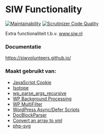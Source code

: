 # SIW Functionality
[![Maintainability](https://api.codeclimate.com/v1/badges/886e8d695f403b2356e9/maintainability)](https://codeclimate.com/github/siwvolunteers/siw-functionality/maintainability)
[![Scrutinizer Code Quality](https://scrutinizer-ci.com/g/siwvolunteers/siw-functionality/badges/quality-score.png?b=master)](https://scrutinizer-ci.com/g/siwvolunteers/siw-functionality/?branch=master)

Extra functionaliteit t.b.v. www.siw.nl

### Documentatie
https://siwvolunteers.github.io/

### Maakt gebruikt van:
- [JavaScript Cookie](https://github.com/js-cookie/js-cookie)
- [Isotope](https://github.com/metafizzy/isotope)
- [wp_parse_args_recursive](https://github.com/kallookoo/wp_parse_args_recursive)
- [WP Background Processing](https://github.com/deliciousbrains/wp-background-processing)
- [WP MultiFilter](https://github.com/khromov/wp-multifilter)
- [WordPress Async/Defer Scripts](https://github.com/wpscholar/wp-async-defer-scripts)
- [DocBlockParser](https://github.com/aramonc/DocBlockParser)
- [Convert an array to xml](https://github.com/spatie/array-to-xml)
- [php-svg](https://github.com/meyfa/php-svg)
